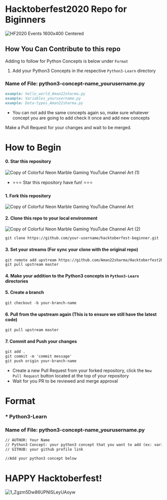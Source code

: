 # Hacktoberfest2020 Repo for Biginners
![HF2020 Events 1600x400 Centered](https://user-images.githubusercontent.com/40789486/94894828-c371d980-04a7-11eb-9374-9da9dd1b95b6.png)
## How You Can Contribute to this repo
Adding to follow for Python Concepts is below under `Format`
1. Add your Python3 Concepts in the respective `Python3-Learn` directory

### Name of File: python3-concept-name_yourusername.py
```markdown
example: hello_world_Aman22sharma.py
example: Variables_yourusername.py
example: Data-types_Aman22sharma.py
```

- You can not add the same concepts again so, make sure whatever concept you are going to add check it once and add new concepts

Make a Pull Request for your changes and wait to be merged.

# How to Begin
#### 0. Star this repository

![Copy of Colorful Neon Marble Gaming YouTube Channel Art (1)](https://user-images.githubusercontent.com/40789486/94896288-c3270d80-04aa-11eb-80d7-34478a28356a.gif)

- :star::star::star: Star this repository have fun! :star::star::star:
#### 1. Fork this repository

![Copy of Colorful Neon Marble Gaming YouTube Channel Art](https://user-images.githubusercontent.com/40789486/94896128-64fa2a80-04aa-11eb-917d-cdd0a80d55f1.gif)

#### 2. Clone this repo to your local environment


![Copy of Colorful Neon Marble Gaming YouTube Channel Art (2)](https://user-images.githubusercontent.com/40789486/94896740-d1c1f480-04ab-11eb-85b9-2099ddd520dd.gif)

```markdown
git clone https://github.com/your-username/hacktoberfest-beginner.git
```

#### 3. Set your streams (For sync your clone with the original repo)
```markdown
git remote add upstream https://github.com/Aman22sharma/Hacktoberfest2020_beginner.git
git pull upstream master
```
#### 4. Make your addition to the Python3 concepts in `Python3-Learn` directories
#### 5. Create a branch
```markdown
git checkout -b your-branch-name
```
#### 6. Pull from the upstream again (This is to ensure we still have the latest code)
```markdown
git pull upstream master
```
#### 7. Commit and Push your changes
```markdown
git add .
git commit -m 'commit message'
git push origin your-branch-name
```

- Create a new Pull Request from your forked repository, click the `New Pull Request` button located at the top of your repository
- Wait for you PR to be reviewed and merge approval

# Format

### * Python3-Learn
### Name of File: python3-concept-name_yourusername.py

```markdown
// AUTHOR: Your Name
// Python3 Concept: your python3 concept that you want to add (ex: variable,datatypes etc)
// GITHUB: your github profile link

//Add your python3 concept below
```


# HAPPY Hacktoberfest!
![1_Zgzm5Dw86UPNlSLeyUAoyw](https://user-images.githubusercontent.com/40789486/94897225-cfac6580-04ac-11eb-9e58-79d821976848.gif)

